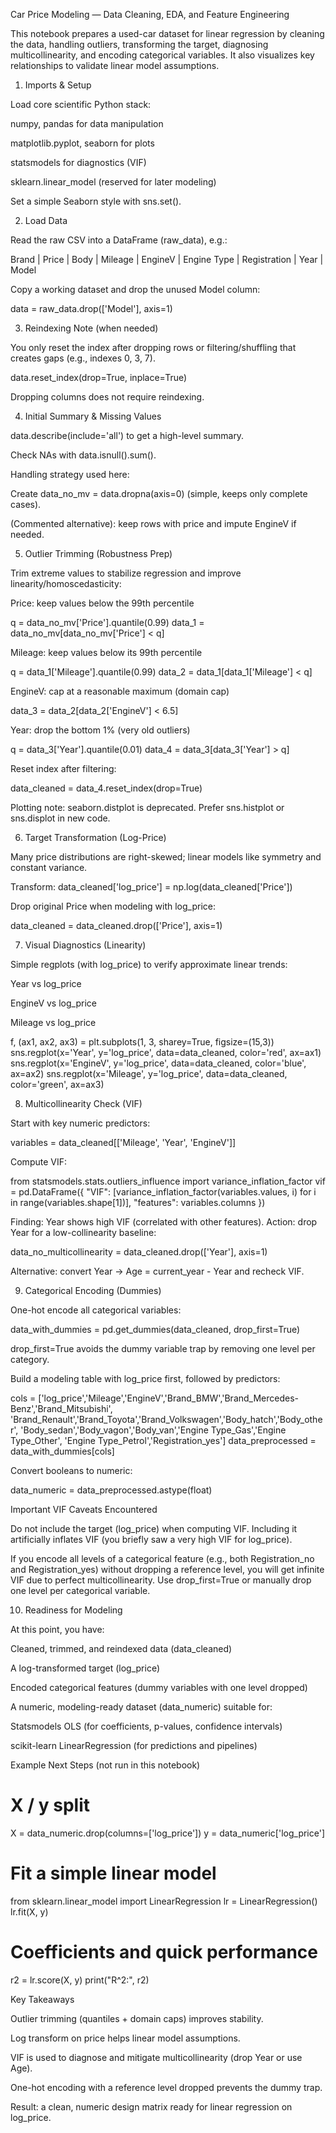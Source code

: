 Car Price Modeling — Data Cleaning, EDA, and Feature Engineering

This notebook prepares a used-car dataset for linear regression by cleaning the data, handling outliers, transforming the target, diagnosing multicollinearity, and encoding categorical variables. It also visualizes key relationships to validate linear model assumptions.

1) Imports & Setup

Load core scientific Python stack:

numpy, pandas for data manipulation

matplotlib.pyplot, seaborn for plots

statsmodels for diagnostics (VIF)

sklearn.linear_model (reserved for later modeling)

Set a simple Seaborn style with sns.set().

2) Load Data

Read the raw CSV into a DataFrame (raw_data), e.g.:

Brand | Price | Body | Mileage | EngineV | Engine Type | Registration | Year | Model


Copy a working dataset and drop the unused Model column:

data = raw_data.drop(['Model'], axis=1)

3) Reindexing Note (when needed)

You only reset the index after dropping rows or filtering/shuffling that creates gaps (e.g., indexes 0, 3, 7).

data.reset_index(drop=True, inplace=True)


Dropping columns does not require reindexing.

4) Initial Summary & Missing Values

data.describe(include='all') to get a high-level summary.

Check NAs with data.isnull().sum().

Handling strategy used here:

Create data_no_mv = data.dropna(axis=0) (simple, keeps only complete cases).

(Commented alternative): keep rows with price and impute EngineV if needed.

5) Outlier Trimming (Robustness Prep)

Trim extreme values to stabilize regression and improve linearity/homoscedasticity:

Price: keep values below the 99th percentile

q = data_no_mv['Price'].quantile(0.99)
data_1 = data_no_mv[data_no_mv['Price'] < q]


Mileage: keep values below its 99th percentile

q = data_1['Mileage'].quantile(0.99)
data_2 = data_1[data_1['Mileage'] < q]


EngineV: cap at a reasonable maximum (domain cap)

data_3 = data_2[data_2['EngineV'] < 6.5]


Year: drop the bottom 1% (very old outliers)

q = data_3['Year'].quantile(0.01)
data_4 = data_3[data_3['Year'] > q]


Reset index after filtering:

data_cleaned = data_4.reset_index(drop=True)


Plotting note: seaborn.distplot is deprecated. Prefer sns.histplot or sns.displot in new code.

6) Target Transformation (Log-Price)

Many price distributions are right-skewed; linear models like symmetry and constant variance.

Transform: data_cleaned['log_price'] = np.log(data_cleaned['Price'])

Drop original Price when modeling with log_price:

data_cleaned = data_cleaned.drop(['Price'], axis=1)

7) Visual Diagnostics (Linearity)

Simple regplots (with log_price) to verify approximate linear trends:

Year vs log_price

EngineV vs log_price

Mileage vs log_price

f, (ax1, ax2, ax3) = plt.subplots(1, 3, sharey=True, figsize=(15,3))
sns.regplot(x='Year', y='log_price', data=data_cleaned, color='red', ax=ax1)
sns.regplot(x='EngineV', y='log_price', data=data_cleaned, color='blue', ax=ax2)
sns.regplot(x='Mileage', y='log_price', data=data_cleaned, color='green', ax=ax3)

8) Multicollinearity Check (VIF)

Start with key numeric predictors:

variables = data_cleaned[['Mileage', 'Year', 'EngineV']]


Compute VIF:

from statsmodels.stats.outliers_influence import variance_inflation_factor
vif = pd.DataFrame({
    "VIF": [variance_inflation_factor(variables.values, i) for i in range(variables.shape[1])],
    "features": variables.columns
})


Finding: Year shows high VIF (correlated with other features).
Action: drop Year for a low-collinearity baseline:

data_no_multicollinearity = data_cleaned.drop(['Year'], axis=1)


Alternative: convert Year → Age = current_year - Year and recheck VIF.

9) Categorical Encoding (Dummies)

One-hot encode all categorical variables:

data_with_dummies = pd.get_dummies(data_cleaned, drop_first=True)


drop_first=True avoids the dummy variable trap by removing one level per category.

Build a modeling table with log_price first, followed by predictors:

cols = ['log_price','Mileage','EngineV','Brand_BMW','Brand_Mercedes-Benz','Brand_Mitsubishi',
        'Brand_Renault','Brand_Toyota','Brand_Volkswagen','Body_hatch','Body_other',
        'Body_sedan','Body_vagon','Body_van','Engine Type_Gas','Engine Type_Other',
        'Engine Type_Petrol','Registration_yes']
data_preprocessed = data_with_dummies[cols]


Convert booleans to numeric:

data_numeric = data_preprocessed.astype(float)

Important VIF Caveats Encountered

Do not include the target (log_price) when computing VIF.
Including it artificially inflates VIF (you briefly saw a very high VIF for log_price).

If you encode all levels of a categorical feature (e.g., both Registration_no and Registration_yes) without dropping a reference level, you will get infinite VIF due to perfect multicollinearity.
Use drop_first=True or manually drop one level per categorical variable.

10) Readiness for Modeling

At this point, you have:

Cleaned, trimmed, and reindexed data (data_cleaned)

A log-transformed target (log_price)

Encoded categorical features (dummy variables with one level dropped)

A numeric, modeling-ready dataset (data_numeric) suitable for:

Statsmodels OLS (for coefficients, p-values, confidence intervals)

scikit-learn LinearRegression (for predictions and pipelines)

Example Next Steps (not run in this notebook)
# X / y split
X = data_numeric.drop(columns=['log_price'])
y = data_numeric['log_price']

# Fit a simple linear model
from sklearn.linear_model import LinearRegression
lr = LinearRegression()
lr.fit(X, y)

# Coefficients and quick performance
r2 = lr.score(X, y)
print("R^2:", r2)

Key Takeaways

Outlier trimming (quantiles + domain caps) improves stability.

Log transform on price helps linear model assumptions.

VIF is used to diagnose and mitigate multicollinearity (drop Year or use Age).

One-hot encoding with a reference level dropped prevents the dummy trap.

Result: a clean, numeric design matrix ready for linear regression on log_price.
